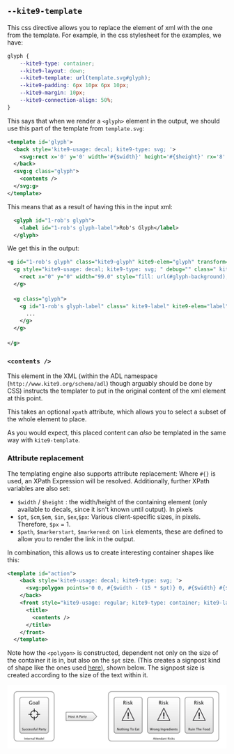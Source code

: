 

## `--kite9-template`

This css directive allows you to replace the element of xml with the one from the template.  For example, in the css stylesheet for the examples, we have:

```css
glyph {
	--kite9-type: container;
	--kite9-layout: down;	
	--kite9-template: url(template.svg#glyph);
	--kite9-padding: 6px 10px 6px 10px; 
	--kite9-margin: 10px;
	--kite9-connection-align: 50%;
}
```

This says that when we render a `<glyph>` element in the output, we should use this part of the template from `template.svg`:

```xml
<template id='glyph'>
  <back style='kite9-usage: decal; kite9-type: svg; '>
    <svg:rect x='0' y='0' width='#{$width}' height='#{$height}' rx='8' ry='8' style='fill: url(#glyph-background); ' class="glyph-back" />
  </back>
  <svg:g class="glyph">
    <contents />
  </svg:g>
</template>
```

This means that as a result of having this in the input xml:

```xml
  <glyph id="1-rob's glyph">
    <label id="1-rob's glyph-label">Rob's Glyph</label>
  </glyph>
```

We get this in the output:

```xml
<g id="1-rob's glyph" class="kite9-glyph" kite9-elem="glyph" transform="translate(15.0,15.0)">
  <g style="kite9-usage: decal; kite9-type: svg; " debug="" class=" kite9-back" kite9-elem="back">
    <rect x="0" y="0" width="99.0" style="fill: url(#glyph-background); " rx="8" class="glyph-back" ry="8" height="29.0"/>
  </g>
  
  <g class="glyph">    
    <g id="1-rob's glyph-label" class=" kite9-label" kite9-elem="label" transform="translate(10.0,6.0)">
      ...
    </g>
  </g>

</g>
```

### `<contents />`

This element in the XML (within the ADL namespace (`http://www.kite9.org/schema/adl`) though arguably should be done by CSS) instructs the templater to put in the original content of the xml element at this point.

This takes an optional `xpath` attribute, which allows you to select a subset of the whole element to place.

As you would expect, this placed content can _also_ be templated in the same way with `kite9-template`.

### Attribute replacement

The templating engine also supports attribute replacement: Where `#{}` is used, an XPath Expression will be resolved.   Additionally, further XPath variables are also set:

 - `$width` / `$height` : the width/height of the containing element (only available to decals, since it isn't known until output).  In pixels
 - `$pt`, `$cm`,`$em`, `$in`, `$ex`,`$px`:  Various client-specific sizes, in pixels.  Therefore, `$px` = 1.  
 - `$path`, `$markerstart`, `$markerend`:  on `link` elements, these are defined to allow you to render the link in the output.
 
In combination, this allows us to create interesting container shapes like this:

```xml
<template id="action">
    <back style='kite9-usage: decal; kite9-type: svg; '>
      <svg:polygon points='0 0, #{$width - (15 * $pt)} 0, #{$width} #{$height div 2}, #{$width - (15 * $pt) } #{$height}, 0 #{$height}' style='fill: url(#risk-background); stroke: black; stroke-width: 1pt;' />
    </back>
    <front style="kite9-usage: regular; kite9-type: container; kite9-layout: down; 	kite9-padding: 10pt; kite9-padding-right: 40pt; ">
      <title>
      	<contents />
      </title>
    </front>
  </template>
``` 

Note how the `<polygon>` is constructed, dependent not only on the size of the container it is in, but also on the `$pt` size.  (This creates a signpost kind of shape like the ones used [here](https://riskfirst.org/A-Simple-Scenario)), shown below.  The signpost size is created according to the size of the text within it. 

![Signpost Shape](images/signpost.png)
 